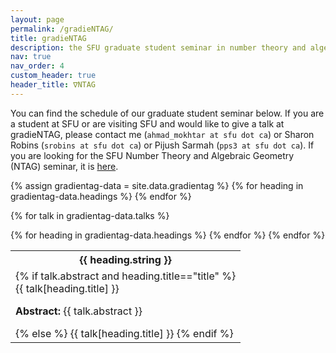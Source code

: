 ```yaml
---
layout: page
permalink: /gradieNTAG/
title: gradieNTAG
description: the SFU graduate student seminar in number theory and algebraic geometry (gradieNTAG)
nav: true
nav_order: 4
custom_header: true
header_title: ∇NTAG
---
```


You can find the schedule of our graduate student seminar below. If you are a student at SFU or are visiting SFU and would like to give a talk at gradieNTAG, please contact me (`ahmad_mokhtar at sfu dot ca`) or Sharon Robins (`srobins at sfu dot ca`) or Pijush Sarmah (`pps3 at sfu dot ca`). If you are looking for the SFU Number Theory and Algebraic Geometry (NTAG) seminar, it is <a href='http://www.cecm.sfu.ca/~nbruin/NTAG/'>here</a>.

<table class="styled-table">
  {% assign gradientag-data = site.data.gradientag %}
  <tr>
      {% for heading in gradientag-data.headings %}
        <th>{{ heading.string }}</th>
      {% endfor %}
  </tr>

  {% for talk in gradientag-data.talks %}
    <tr>
    {% for heading in gradientag-data.headings %}
      <td>
        {% if talk.abstract and heading.title=="title" %}
          <div class="collapsible">{{ talk[heading.title] }}</div>
          <div class="content">
            <p><b>Abstract: </b>{{ talk.abstract }}</p>
          </div>
        {% else %}
          {{ talk[heading.title] }}
        {% endif %}
      </td>
    {% endfor %}
    </tr>
  {% endfor %}
</table>

<script>
var coll = document.getElementsByClassName("collapsible");
var i;

for (i = 0; i < coll.length; i++) {
  coll[i].addEventListener("click", function() {
    this.classList.toggle("active");
    var content = this.nextElementSibling;
    if (content.style.display === "block") {
      content.style.display = "none";
    } else {
      content.style.display = "block";
    }
  });
}
</script>
